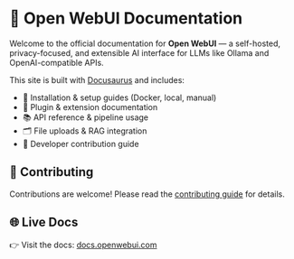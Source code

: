 # 👋 Open WebUI Documentation

Welcome to the official documentation for **Open WebUI** — a self-hosted, privacy-focused, and extensible AI interface for LLMs like Ollama and OpenAI-compatible APIs.

This site is built with [Docusaurus](https://docusaurus.io/) and includes:

- 🔧 Installation & setup guides (Docker, local, manual)
- 🧩 Plugin & extension documentation
- 📚 API reference & pipeline usage
- 🗂 File uploads & RAG integration
- 🤖 Developer contribution guide

## 📝 Contributing

Contributions are welcome! Please read the [contributing guide](docs/tutorials/tips/contributing-tutorial.md) for details.

## 🌐 Live Docs

👉 Visit the docs: [docs.openwebui.com](https://docs.openwebui.com/)
